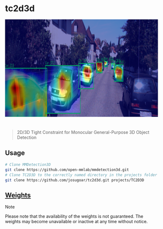 # tc2d3d

<p align="center">
  <img src="assets/tc2d3d.png" alt="tc2d3d" width="1280" height="320" />
</p>

<h1></h1>

> 2D/3D Tight Constraint for Monocular General-Purpose 3D Object Detection

## Usage

```sh
# Clone MMDetection3D
git clone https://github.com/open-mmlab/mmdetection3d.git
# Clone TC2D3D to the correctly named directory in the projects folder
git clone https://github.com/josugoar/tc2d3d.git projects/TC2D3D
```

## [Weights](https://drive.google.com/drive/folders/1ce1w8c4vzSpj-GNz3PPrfdEepjvrQQDm?usp=sharing)

> [!NOTE]  
> Please note that the availability of the weights is not guaranteed. The weights may become unavailable or inactive at any time without notice.
